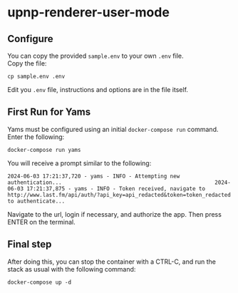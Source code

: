 # upnp-renderer-user-mode

## Configure

You can copy the provided `sample.env` to your own `.env` file.  
Copy the file:

```text
cp sample.env .env
```

Edit you `.env` file, instructions and options are in the file itself.

## First Run for Yams

Yams must be configured using an initial `docker-compose run` command.  
Enter the following:

```text
docker-compose run yams
```

You will receive a prompt similar to the following:

```text
2024-06-03 17:21:37,720 - yams - INFO - Attempting new authentication...                                                2024-06-03 17:21:37,875 - yams - INFO - Token received, navigate to http://www.last.fm/api/auth/?api_key=api_redacted&token=token_redacted to authenticate...
```

Navigate to the url, login if necessary, and authorize the app. Then press ENTER on the terminal.  

## Final step

After doing this, you can stop the container with a CTRL-C, and run the stack as usual with the following command:

```text
docker-compose up -d
```
